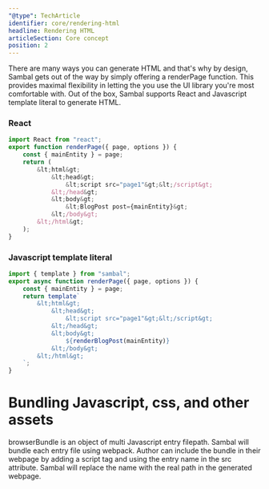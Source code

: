 ```yaml
---
"@type": TechArticle
identifier: core/rendering-html
headline: Rendering HTML
articleSection: Core concept
position: 2
---
```


There are many ways you can generate HTML and that's why by design, Sambal gets out of the way by simply offering a renderPage function.  This provides maximal flexibility in letting the you use the UI library you're most comfortable with.  Out of the box, Sambal supports React and Javascript template literal to generate HTML.

### React

```js
import React from "react";
export function renderPage({ page, options }) {
    const { mainEntity } = page;
    return (
        &lt;html&gt;
            &lt;head&gt;
                &lt;script src="page1"&gt;&lt;/script&gt;
            &lt;/head&gt;
            &lt;body&gt;
                &lt;BlogPost post={mainEntity}&gt;
            &lt;/body&gt;
        &lt;/html&gt;
    );
}
```


### Javascript template literal

```js
import { template } from "sambal";
export async function renderPage({ page, options }) {
    const { mainEntity } = page;
    return template`
        &lt;html&gt;
            &lt;head&gt;
                &lt;script src="page1"&gt;&lt;/script&gt;
            &lt;/head&gt;
            &lt;body&gt;
                ${renderBlogPost(mainEntity)}
            &lt;/body&gt;
        &lt;/html&gt;
    `;
}
```

# Bundling Javascript, css, and other assets

browserBundle is an object of multi Javascript entry filepath.  Sambal will bundle each entry file using webpack.  Author can include the bundle in their webpage by adding a script tag and using the entry name in the src attribute.  Sambal will replace the name with the real path in the generated webpage.
